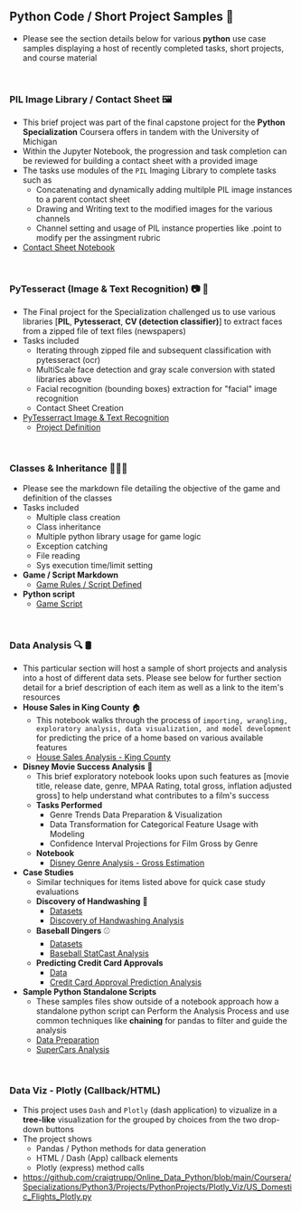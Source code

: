 ## Python Code / Short Project Samples 🐍
* Please see the section details below for various **python** use case samples displaying a host of recently completed tasks, short projects, and course material 

<br>

### **PIL Image Library / Contact Sheet** 🖼️
* This brief project was part of the final capstone project for the **Python Specialization** Coursera offers in tandem with the University of Michigan
* Within the Jupyter Notebook, the progression and task completion can be reviewed for building a contact sheet with a provided image
* The tasks use modules of the `PIL` Imaging Library to complete tasks such as 
    * Concatenating and dynamically adding multilple PIL image instances to a parent contact sheet
    * Drawing and Writing text to the modified images for the various channels
    * Channel setting and usage of PIL instance properties like .point to modify per the assingment rubric
* [Contact Sheet Notebook](/PyImaging/Contact%20Sheet%20-%20PIL.ipynb)

<br>

### **PyTesseract (Image & Text Recognition)** 📷 📰
* The Final project for the Specialization  challenged us to use various libraries [**PIL**, **Pytesseract**, **CV (detection classifier)**] to extract faces from a zipped file of text files (newspapers)
* Tasks included 
    * Iterating through zipped file and subsequent classification with pytesseract (ocr)
    * MultiScale face detection and gray scale conversion with stated libraries above
    * Facial recognition (bounding boxes) extraction for "facial" image recognition 
    * Contact Sheet Creation 
* [PyTesserract Image & Text Recognition](/Pytesseract/PyTesseract_Final_Mich3_Project.ipynb)
    - [Project Definition](/Pytesseract/PyTesseractProject.html)

<br>

### **Classes & Inheritance** 👨‍👧‍👦
* Please see the markdown file detailing the objective of the game and definition of the classes
* Tasks included
    * Multiple class creation
    * Class inheritance
    * Multiple python library usage for game logic
    * Exception catching
    * File reading
    * Sys execution time/limit setting
* **Game / Script Markdown** 
    - [Game Rules / Script Defined](/Class_Inheritance/Wheel_Of_Python.md)
* **Python script** 
    - [Game Script](/Class_Inheritance/WOP.py)

<br>

### **Data Analysis** 🔍 🛢️
* This particular section will host a sample of short projects and analysis into a host of different data sets. Please see below for further section detail for a brief description of each item as well as a link to the item's resources
* **House Sales in King County** 🏠
    - This notebook walks through the process of `importing, wrangling, exploratory analysis, data visualization, and model development` for predicting the price of a home based on various available features
    - [House Sales Analysis - King County](/Data%20Analysis/Notebooks/House_Sales_in_King_County.ipynb)
* **Disney Movie Success Analysis** 🎥
    - This brief exploratory notebook looks upon such features as [movie title, release date, genre, MPAA Rating, total gross, inflation adjusted gross] to help understand what contributes to a film's success
    - **Tasks Performed**
        - Genre Trends Data Preparation & Visualization
        - Data Transformation for Categorical Feature Usage with Modeling
        - Confidence Interval Projections for Film Gross by Genre
    - **Notebook**
        - [Disney Genre Analysis - Gross Estimation](/Data%20Analysis/Notebooks/Disney_Regression_CI.ipynb)
* **Case Studies**
    - Similar techniques for items listed above for quick case study evaluations 
    - **Discovery of Handwashing** 🚰
        - [Datasets](/Data%20Analysis/CaseStudies/Dr._Semmelweis_and_the_Discovery_of_Handwashing/datasets)
        - [Discovery of Handwashing Analysis](/Data%20Analysis/CaseStudies/Dr._Semmelweis_and_the_Discovery_of_Handwashing/notebook.ipynb)
    - **Baseball Dingers** ⚾
        - [Datasets](/Data%20Analysis/CaseStudies/Judge_Giancarlo_Dingers/datasets)
        - [Baseball StatCast Analysis](/Data%20Analysis/CaseStudies/Judge_Giancarlo_Dingers/notebook.ipynb)
    - **Predicting Credit Card Approvals**
        - [Data](/Data%20Analysis/CaseStudies/Predicting%20Credit%20Card%20Approvals/cc_approvals.data)
        - [Credit Card Approval Prediction Analysis](/Data%20Analysis/CaseStudies/Predicting%20Credit%20Card%20Approvals/notebook.ipynb)
* **Sample Python Standalone Scripts**
    - These samples files show outside of a notebook approach how a standalone python script can Perform the Analysis Process and use common techniques like **chaining** for pandas to filter and guide the analysis
    - [Data Preparation](/Data%20Analysis/Python_Files/1_data-preparation_supercar-data.py)
    - [SuperCars Analysis](/Data%20Analysis/Python_Files/supercars-analysis.py)



<br>

### **Data Viz - Plotly (Callback/HTML)**
* This project uses `Dash` and `Plotly` (dash application) to vizualize in a **tree-like** visualization for the grouped by choices from the two drop-down buttons
* The project shows 
    * Pandas / Python methods for data generation
    * HTML / Dash (App) callback elements
    * Plotly (express) method calls
* https://github.com/craigtrupp/Online_Data_Python/blob/main/Coursera/Specializations/Python3/Projects/PythonProjects/Plotly_Viz/US_Domestic_Flights_Plotly.py



